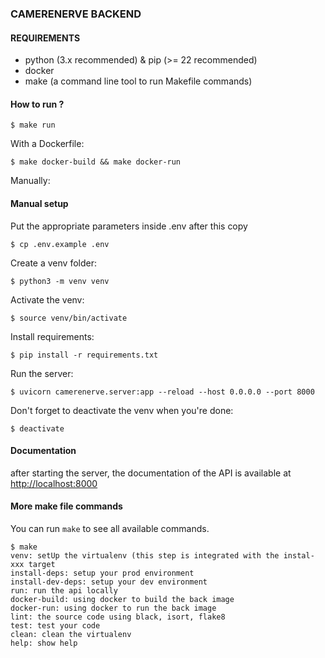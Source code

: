 ### CAMERENERVE BACKEND

#### REQUIREMENTS

- python (3.x recommended) & pip (>= 22 recommended)
- docker
- make (a command line tool to run Makefile commands)

#### How to run ?

```console
$ make run
```

With a Dockerfile:

```console
$ make docker-build && make docker-run
```

Manually:


#### Manual setup

Put the appropriate parameters inside .env after this copy
```console
$ cp .env.example .env
```

Create a venv folder:
```console
$ python3 -m venv venv
```

Activate the venv:
```console
$ source venv/bin/activate
```

Install requirements:
```console
$ pip install -r requirements.txt
```

Run the server:
```console
$ uvicorn camerenerve.server:app --reload --host 0.0.0.0 --port 8000
```

Don't forget to deactivate the venv when you're done:
```console
$ deactivate
```

#### Documentation

after starting the server, the documentation of the API is available at [http://localhost:8000](http://localhost:8000)

#### More make file commands

You can run `make` to see all available commands.
```console
$ make
venv: setUp the virtualenv (this step is integrated with the instal-xxx target
install-deps: setup your prod environment
install-dev-deps: setup your dev environment
run: run the api locally
docker-build: using docker to build the back image
docker-run: using docker to run the back image
lint: the source code using black, isort, flake8
test: test your code
clean: clean the virtualenv
help: show help
```